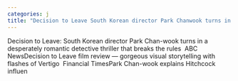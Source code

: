 ```yaml
---
categories: j
title: "Decision to Leave South Korean director Park Chanwook turns in a desperately romantic detective thriller that breaks the rules  ABC News"
---
```

Decision to Leave: South Korean director Park Chan-wook turns in a desperately romantic detective thriller that breaks the rules&nbsp;&nbsp;ABC NewsDecision to Leave film review — gorgeous visual storytelling with flashes of Vertigo&nbsp;&nbsp;Financial TimesPark Chan-wook explains Hitchcock influen